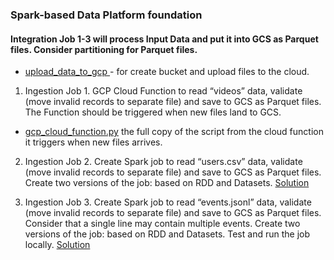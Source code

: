 ### Spark-based Data Platform foundation
#### Integration Job 1-3 will process Input Data and put it into GCS as Parquet files. Consider partitioning for Parquet files.

* [upload_data_to_gcp ](./upload_data_to_gcp.py) - for create bucket and upload files to the cloud.

1. Ingestion Job 1. GCP Cloud Function to read “videos” data, validate (move invalid records to separate file) and save to GCS as Parquet files. The Function should be triggered when new files land to GCS.
* [gcp_cloud_function.py](./gcp_cloud_function.py) the full copy of the script from the cloud function it triggers when new files arrives.


2. Ingestion Job 2. Create Spark job to read “users.csv” data, validate (move invalid records to separate file) and save to GCS as Parquet files. Create two versions of the job: based on RDD and Datasets.
    [Solution](./process_csv.py)


3. Ingestion Job 3. Create Spark job to read “events.jsonl” data, validate (move invalid records to separate file) and save to GCS as Parquet files. Consider that a single line may contain multiple events. Create two versions of the job: based on RDD and Datasets. Test and run the job locally.
    [Solution](./process_json.py)